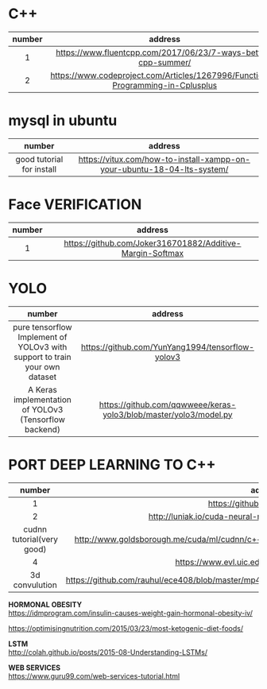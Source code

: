 


# C++

| number        | address | 
| :---:         |     :---:      | 
| 1   | https://www.fluentcpp.com/2017/06/23/7-ways-better-cpp-summer/     | 
| 2    | https://www.codeproject.com/Articles/1267996/Functional-Programming-in-Cplusplus       |

# mysql in ubuntu


| number        | address | 
| :---:         |     :---:      | 
| good tutorial for install | https://vitux.com/how-to-install-xampp-on-your-ubuntu-18-04-lts-system/   | 







# Face VERIFICATION

| number        | address | 
| :---:         |     :---:      | 
| 1   | https://github.com/Joker316701882/Additive-Margin-Softmax     | 


# YOLO

| number        | address | 
| :---:         |     :---:      | 
| pure tensorflow Implement of YOLOv3 with support to train your own dataset  |https://github.com/YunYang1994/tensorflow-yolov3     |  
| A Keras implementation of YOLOv3 (Tensorflow backend)   | https://github.com/qqwweee/keras-yolo3/blob/master/yolo3/model.py      | 




 


# PORT DEEP LEARNING TO C++

| number        | address | 
| :---:         |     :---:      | 
| 1   | https://github.com/opencv/dldt     | 
| 2    |  http://luniak.io/cuda-neural-network-implementation-part-1/    | 
| cudnn tutorial(very good)   |   http://www.goldsborough.me/cuda/ml/cudnn/c++/2017/10/01/14-37-23-convolutions_with_cudnn/     | 
| 4   | https://www.evl.uic.edu/sjames/cs525/final.html     | 
|  3d convulution   | https://github.com/rauhul/ece408/blob/master/mp4%203d%20convolution/mp4%203d%20convolution.c     | 


**HORMONAL OBESITY** <br />
https://idmprogram.com/insulin-causes-weight-gain-hormonal-obesity-iv/

https://optimisingnutrition.com/2015/03/23/most-ketogenic-diet-foods/


**LSTM** <br />
http://colah.github.io/posts/2015-08-Understanding-LSTMs/

**WEB SERVICES** <br />
https://www.guru99.com/web-services-tutorial.html
